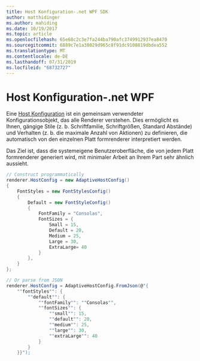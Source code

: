 ```yaml
---
title: Host Konfiguration-.net WPF SDK
author: matthidinger
ms.author: mahiding
ms.date: 10/19/2017
ms.topic: article
ms.openlocfilehash: 65e68c2c3e7fa244ba790afc3749912937ea8470
ms.sourcegitcommit: 6889c7e1a38029d965c8f91dc9108819dbdea552
ms.translationtype: MT
ms.contentlocale: de-DE
ms.lasthandoff: 07/31/2019
ms.locfileid: "68732727"
---
```

# <a name="host-config---net-wpf"></a>Host Konfiguration-.net WPF

Eine [Host Konfiguration](../../../rendering-cards/host-config.md) ist ein gemeinsam verwendeter Konfigurationsobjekt, das alle Renderer verstehen. Dies ermöglicht es Ihnen, gängige Stile (z. b. Schriftfamilie, Schriftgrößen, Standard Abstände) und Verhalten (z. b. die maximale Anzahl von Aktionen) zu definieren, die automatisch von den einzelnen Platt formrenderer interpretiert werden. 

Das Ziel ist, dass die systemeigene Benutzeroberfläche, die von jedem Platt formrenderer generiert wird, mit minimaler Arbeit an Ihrem Part sehr ähnlich aussieht.

```csharp
// Construct programmatically
renderer.HostConfig = new AdaptiveHostConfig()
{
    FontStyles = new FontStylesConfig()
    {
        Default = new FontStyleConfig()
        {
            FontFamily = "Consolas",
            FontSizes = {
                Small = 15,
                Default = 20,
                Medium = 25,
                Large = 30,
                ExtraLarge= 40
            }
        },
    }
};

// Or parse from JSON
renderer.HostConfig = AdaptiveHostConfig.FromJson(@"{
    ""fontStyles"": {
        ""default"": {
            ""fontFamily"": ""Consolas"",
            ""fontSizes"": {
                ""small"": 15,
                ""default"": 20,
                ""medium"": 25,
                ""large"": 30,
                ""extraLarge"": 40
            }
        }
    }}");
```
